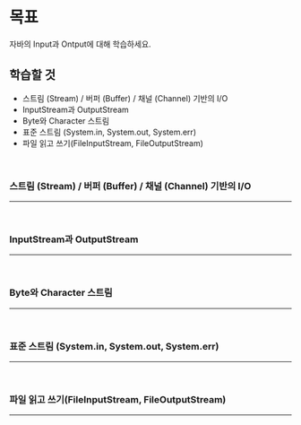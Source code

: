 # 목표
자바의 Input과 Ontput에 대해 학습하세요.
<br>

## 학습할 것
- 스트림 (Stream) / 버퍼 (Buffer) / 채널 (Channel) 기반의 I/O
- InputStream과 OutputStream
- Byte와 Character 스트림
- 표준 스트림 (System.in, System.out, System.err)
- 파일 읽고 쓰기(FileInputStream, FileOutputStream)
<br>


### 스트림 (Stream) / 버퍼 (Buffer) / 채널 (Channel) 기반의 I/O
---
<br>


### InputStream과 OutputStream
---
<br>


### Byte와 Character 스트림
---
<br>


### 표준 스트림 (System.in, System.out, System.err)
---
<br>


### 파일 읽고 쓰기(FileInputStream, FileOutputStream)
---
<br>
